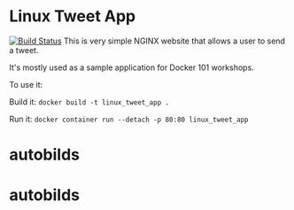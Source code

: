 # Linux Tweet App
[![Build Status](https://travis-ci.org/usd1235/autobuilds.svg?branch=dev)](https://travis-ci.org/usd1235/autobuilds)
This is very simple NGINX website that allows a user to send a tweet. 

It's mostly used as a sample application for Docker 101 workshops. 

To use it:

Build it:
`docker build -t linux_tweet_app .`

Run it:
`docker container run --detach -p 80:80 linux_tweet_app`
# autobilds
# autobilds
